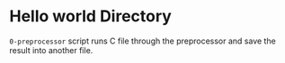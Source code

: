 # Hello world Directory
``0-preprocessor`` script runs C file through the preprocessor and save the
result into another file.
